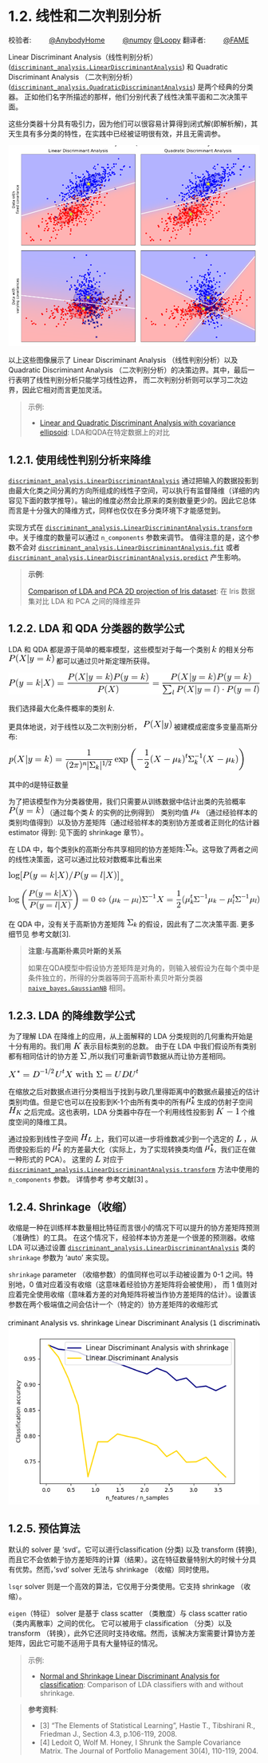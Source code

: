 # 1.2. 线性和二次判别分析

校验者:
        [@AnybodyHome](https://github.com/AnybodyHome)
        [@numpy](https://github.com/apachecn/scikit-learn-doc-zh)
        [@Loopy](https://github.com/loopyme)
翻译者:
        [@FAME](https://github.com/apachecn/scikit-learn-doc-zh)

Linear Discriminant Analysis（线性判别分析）([`discriminant_analysis.LinearDiscriminantAnalysis`](https://scikit-learn.org/stable/modules/generated/sklearn.discriminant_analysis.LinearDiscriminantAnalysis.html#sklearn.discriminant_analysis.LinearDiscriminantAnalysis)) 和 Quadratic Discriminant Analysis （二次判别分析）([`discriminant_analysis.QuadraticDiscriminantAnalysis`](https://scikit-learn.org/stable/modules/generated/sklearn.discriminant_analysis.QuadraticDiscriminantAnalysis.html#sklearn.discriminant_analysis.QuadraticDiscriminantAnalysis)) 是两个经典的分类器。 正如他们名字所描述的那样，他们分别代表了线性决策平面和二次决策平面。

这些分类器十分具有吸引力，因为他们可以很容易计算得到闭式解(即解析解)，其天生具有多分类的特性，在实践中已经被证明很有效，并且无需调参。

**[![ldaqda](img/sphx_glr_plot_lda_qda_0011.png)](https://scikit-learn.org/stable/auto_examples/classification/plot_lda_qda.html)**

以上这些图像展示了 Linear Discriminant Analysis （线性判别分析）以及 Quadratic Discriminant Analysis （二次判别分析）的决策边界。其中，最后一行表明了线性判别分析只能学习线性边界， 而二次判别分析则可以学习二次边界，因此它相对而言更加灵活。

> 示例:
>* [Linear and Quadratic Discriminant Analysis with covariance ellipsoid](https://scikit-learn.org/stable/auto_examples/classification/plot_lda_qda.html): LDA和QDA在特定数据上的对比

## 1.2.1. 使用线性判别分析来降维

[`discriminant_analysis.LinearDiscriminantAnalysis`](https://scikit-learn.org/stable/modules/generated/sklearn.discriminant_analysis.LinearDiscriminantAnalysis.html#sklearn.discriminant_analysis.LinearDiscriminantAnalysis) 通过把输入的数据投影到由最大化类之间分离的方向所组成的线性子空间，可以执行有监督降维（详细的内容见下面的数学推导）。输出的维度必然会比原来的类别数量更少的。因此它总体而言是十分强大的降维方式，同样也仅仅在多分类环境下才能感觉到。

实现方式在 [`discriminant_analysis.LinearDiscriminantAnalysis.transform`](https://scikit-learn.org/stable/modules/generated/sklearn.discriminant_analysis.LinearDiscriminantAnalysis.html#sklearn.discriminant_analysis.LinearDiscriminantAnalysis.transform) 中。关于维度的数量可以通过 `n_components` 参数来调节。 值得注意的是，这个参数不会对 [`discriminant_analysis.LinearDiscriminantAnalysis.fit`](https://scikit-learn.org/stable/modules/generated/sklearn.discriminant_analysis.LinearDiscriminantAnalysis.html#sklearn.discriminant_analysis.LinearDiscriminantAnalysis.fit) 或者 [`discriminant_analysis.LinearDiscriminantAnalysis.predict`](https://scikit-learn.org/stable/modules/generated/sklearn.discriminant_analysis.LinearDiscriminantAnalysis.html#sklearn.discriminant_analysis.LinearDiscriminantAnalysis.predict) 产生影响。

> **示例**:
>
>[Comparison of LDA and PCA 2D projection of Iris dataset](https://scikit-learn.org/stable/auto_examples/decomposition/plot_pca_vs_lda.html#sphx-glr-auto-examples-decomposition-plot-pca-vs-lda-py): 在 Iris 数据集对比 LDA 和 PCA 之间的降维差异

## 1.2.2. LDA 和 QDA 分类器的数学公式

LDA 和 QDA 都是源于简单的概率模型，这些模型对于每一个类别 ![k](img/f93871977da52a6d11045d57c3e18728.jpg) 的相关分布 ![P(X|y=k)](img/a71a1d9e35b09d284da476b2175edf6f.jpg) 都可以通过贝叶斯定理所获得。

![P(y=k | X) = \frac{P(X | y=k) P(y=k)}{P(X)} = \frac{P(X | y=k) P(y = k)}{ \sum_{l} P(X | y=l) \cdot P(y=l)}](img/accc37ed7ec2ed38ec70c71f5d6aeebe.jpg)

我们选择最大化条件概率的类别 ![k](img/f93871977da52a6d11045d57c3e18728.jpg).

更具体地说，对于线性以及二次判别分析， ![P(X|y)](img/85f7fc9836edfbdcd2a7533674940b46.jpg) 被建模成密度多变量高斯分布:

![p(X | y=k) = \frac{1}{(2\pi)^n |\Sigma_k|^{1/2}}\exp\left(-\frac{1}{2} (X-\mu_k)^t \Sigma_k^{-1} (X-\mu_k)\right)](img/6f25bd1d6d3abb565ca3007f8ac1d855.jpg)

其中的d是特征数量

为了把该模型作为分类器使用，我们只需要从训练数据中估计出类的先验概率 ![P(y=k)](img/a25320a2e009abd4269f291f85062a5d.jpg) （通过每个类 ![k](img/f93871977da52a6d11045d57c3e18728.jpg) 的实例的比例得到） 类别均值 ![\mu_k](img/fdff527ccbac4fd87c2ca9c4bed5fce2.jpg) （通过经验样本的类别均值得到）以及协方差矩阵（通过经验样本的类别协方差或者正则化的估计器 estimator 得到: 见下面的 shrinkage 章节）。

在 LDA 中，每个类别k的高斯分布共享相同的协方差矩阵:![\Sigma_k](img/ffecfca02992b6a85e966c9440cb40dd.jpg)。这导致了两者之间的线性决策面，这可以通过比较对数概率比看出来

![\log[P(y=k | X) / P(y=l | X)]](img/fd132d0faf19fdc76254a6317ed1acfd.jpg) 。

![\log\left(\frac{P(y=k|X)}{P(y=l | X)}\right) = 0 \Leftrightarrow (\mu_k-\mu_l)\Sigma^{-1} X = \frac{1}{2} (\mu_k^t \Sigma^{-1} \mu_k - \mu_l^t \Sigma^{-1} \mu_l)](img/2a0c137e7b86ad939e131293a273579b.jpg)

在 QDA 中，没有关于高斯协方差矩阵 ![\Sigma_k](img/ffecfca02992b6a85e966c9440cb40dd.jpg) 的假设，因此有了二次决策平面. 更多细节见 参考文献[3].

> **注意:与高斯朴素贝叶斯的关系**
>
>如果在QDA模型中假设协方差矩阵是对角的，则输入被假设为在每个类中是条件独立的，所得的分类器等同于高斯朴素贝叶斯分类器 [`naive_bayes.GaussianNB`](https://scikit-learn.org/stable/modules/generated/sklearn.naive_bayes.GaussianNB.html#sklearn.naive_bayes.GaussianNB) 相同。

## 1.2.3. LDA 的降维数学公式

为了理解 LDA 在降维上的应用，从上面解释的 LDA 分类规则的几何重构开始是十分有用的。我们用 ![K](img/e279b8169ddd6581c5606c868ba52fae.jpg) 表示目标类别的总数。 由于在 LDA 中我们假设所有类别都有相同估计的协方差 ![\Sigma](img/2ca002ed0f4e27f9040d3f3ec58fbb38.jpg) ,所以我们可重新调节数据从而让协方差相同。

![X^* = D^{-1/2}U^t X\text{ with }\Sigma = UDU^t](img/7682696b3b598c55d49ca030059f0a18.jpg)

在缩放之后对数据点进行分类相当于找到与欧几里得距离中的数据点最接近的估计类别均值。但是它也可以在投影到K-1个由所有类中的所有![\mu^*_k](img/d6293957048ac05c3ae0dfac9949537c.jpg) 生成的仿射子空间![H_K](img/499e262369261799dec950eb33da9ccf.jpg) 之后完成。这也表明，LDA 分类器中存在一个利用线性投影到 ![K-1](img/7ce09555ac9e490df7f81ef7eb0e58e8.jpg) 个维度空间的降维工具。

通过投影到线性子空间 ![H_L](img/7df17fc33fdb4c71b329c593ad30f47e.jpg) 上，我们可以进一步将维数减少到一个选定的 ![L](img/639e82f3829a0ad677110cc33a028c98.jpg) ，从而使投影后的 ![\mu^*_k](img/d6293957048ac05c3ae0dfac9949537c.jpg) 的方差最大化（实际上，为了实现转换类均值 ![\mu^*_k](img/d6293957048ac05c3ae0dfac9949537c.jpg)，我们正在做一种形式的 PCA）。 这里的 ![L](img/639e82f3829a0ad677110cc33a028c98.jpg) 对应于 [`discriminant_analysis.LinearDiscriminantAnalysis.transform`](https://scikit-learn.org/stable/modules/generated/sklearn.discriminant_analysis.LinearDiscriminantAnalysis.html#sklearn.discriminant_analysis.LinearDiscriminantAnalysis.transform) 方法中使用的 `n_components` 参数。 详情参考 参考文献[3] 。

## 1.2.4. Shrinkage（收缩）

收缩是一种在训练样本数量相比特征而言很小的情况下可以提升的协方差矩阵预测（准确性）的工具。 在这个情况下，经验样本协方差是一个很差的预测器。收缩 LDA 可以通过设置 [`discriminant_analysis.LinearDiscriminantAnalysis`](https://scikit-learn.org/stable/modules/generated/sklearn.discriminant_analysis.LinearDiscriminantAnalysis.html#sklearn.discriminant_analysis.LinearDiscriminantAnalysis) 类的 `shrinkage` 参数为 ‘auto’ 来实现。

`shrinkage` parameter （收缩参数）的值同样也可以手动被设置为 0-1 之间。特别地，0 值对应着没有收缩（这意味着经验协方差矩阵将会被使用）， 而 1 值则对应着完全使用收缩（意味着方差的对角矩阵将被当作协方差矩阵的估计）。设置该参数在两个极端值之间会估计一个（特定的）协方差矩阵的收缩形式

**[![shrinkage](img/d5021b539c18587624a07ef6df00f585.jpg)](https://scikit-learn.org/stable/auto_examples/classification/plot_lda.html)**

## 1.2.5. 预估算法

默认的 solver 是 ‘svd’。它可以进行classification (分类) 以及 transform (转换),而且它不会依赖于协方差矩阵的计算（结果）。这在特征数量特别大的时候十分具有优势。然而，’svd’ solver 无法与 shrinkage （收缩）同时使用。

`lsqr` solver 则是一个高效的算法，它仅用于分类使用。它支持 shrinkage （收缩）。

`eigen`（特征） solver 是基于 class scatter （类散度）与 class scatter ratio （类内离散率）之间的优化。 它可以被用于 classification （分类）以及 transform （转换），此外它还同时支持收缩。然而，该解决方案需要计算协方差矩阵，因此它可能不适用于具有大量特征的情况。

> 示例:
>
>* [Normal and Shrinkage Linear Discriminant Analysis for classification](https://scikit-learn.org/stable/auto_examples/classification/plot_lda.html#sphx-glr-auto-examples-classification-plot-lda-py): Comparison of LDA classifiers with and without shrinkage.

> **参考资料**:
> * [3] “The Elements of Statistical Learning”, Hastie T., Tibshirani R., Friedman J., Section 4.3, p.106-119, 2008.
> * [4] Ledoit O, Wolf M. Honey, I Shrunk the Sample Covariance Matrix. The Journal of Portfolio Management 30(4), 110-119, 2004.
